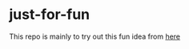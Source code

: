 # just-for-fun

This repo is mainly to try out this fun idea from [here](https://www.linkedin.com/feed/update/urn:li:activity:7001843025769308161)
